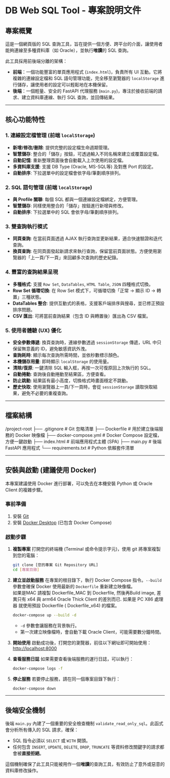 # DB Web SQL Tool - 專案說明文件

## 專案概覽

這是一個網頁版的 SQL 查詢工具，旨在提供一個方便、跨平台的介面，讓使用者能夠連線至多種資料庫（如 Oracle），並執行**唯讀**的 SQL 查詢。

此工具採用前後端分離的架構：
-   **前端**：一個功能豐富的單頁應用程式 (`index.html`)，負責所有 UI 互動。它將複雜的連線設定檔和 SQL 語句管理功能，完全移至瀏覽器的 `localStorage` 進行儲存，讓使用者的設定可以輕鬆地在本機保留。
-   **後端**：一個輕量、安全的 FastAPI 代理服務 (`main.py`)，專注於接收前端的請求、建立資料庫連線、執行 SQL 查詢，並回傳結果。

---

## 核心功能特性

### 1. 連線設定檔管理 (前端 `localStorage`)
-   **新增/修改/刪除**: 提供完整的設定檔生命週期管理。
-   **智慧儲存**: 整合的「儲存」按鈕，可透過輸入不同名稱來建立或覆蓋設定檔。
-   **自動記憶**: 重新整理頁面後會自動載入上次使用的設定檔。
-   **多資料庫支援**: 支援 DB Type (Oracle, MS-SQL等) 及對應 Port 的設定。
-   **自動排序**: 下拉選單中的設定檔會依字母/筆劃順序排列。

### 2. SQL 語句管理 (前端 `localStorage`)
-   **與 Profile 關聯**: 每個 SQL 都與一個連線設定檔綁定，方便管理。
-   **智慧儲存**: 同樣使用整合的「儲存」按鈕進行新增與修改。
-   **自動排序**: 下拉選單中的 SQL 會依字母/筆劃順序排列。

### 3. 雙查詢執行模式
-   **同頁查詢**: 在當前頁面透過 AJAX 執行查詢並更新結果，適合快速驗證和迭代查詢。
-   **換頁查詢**: 在同頁面發起新請求來執行查詢，保留當前頁面狀態。方便使用瀏覽器的「上一頁/下一頁」來回顧多次查詢的歷史紀錄。

### 4. 豐富的查詢結果呈現
-   **多種格式**: 支援 `Row Set`, `DataTables`, `HTML Table`, `JSON` 四種格式切換。
-   **Row Set 循環切換**: 在 Row Set 模式下，可循環切換「正常 → 顯示 ID → 轉置」三種狀態。
-   **DataTables 整合**: 提供互動式的表格，支援客戶端排序與搜尋，並已修正預設排序問題。
-   **CSV 匯出**: 可將當前查詢結果（包含 ID 與轉置後）匯出為 CSV 檔案。

### 5. 使用者體驗 (UX) 優化
-   **安全參數傳遞**: 換頁查詢時，連線參數透過 `sessionStorage` 傳遞，URL 中只保留無意義的 ID，避免敏感資訊外洩。
-   **查詢耗時**: 顯示每次查詢所需時間，並依秒數標示顏色。
-   **本機儲存用量**: 即時顯示 `localStorage` 的使用量。
-   **清除/復原**: 一鍵清除 SQL 輸入框，再按一次可復原回上次執行的 SQL。
-   **自動捲動**: 查詢後自動捲動至結果區，方便查看。
-   **防止跳動**: 結果區有最小高度，切換格式時畫面穩定不跳動。
-   **歷史快取**: 使用瀏覽器上一頁/下一頁時，會從 `sessionStorage` 讀取快取結果，避免不必要的重複查詢。

---

## 檔案結構
/project-root
├── .gitignore          # Git 忽略清單
├── Dockerfile          # 用於建立後端服務的 Docker 映像檔
├── docker-compose.yml  # Docker Compose 設定檔，方便一鍵啟動
├── index.html          # 前端應用程式主體 (SPA)
├── main.py             # 後端 FastAPI 應用程式
└── requirements.txt    # Python 依賴套件清單


---

## 安裝與啟動 (建議使用 Docker)
本專案建議使用 Docker 進行部署，可以免去在本機安裝 Python 或 Oracle Client 的複雜步驟。

### 事前準備
1.  安裝 [Git](https://git-scm.com/)
2.  安裝 [Docker Desktop](https://www.docker.com/products/docker-desktop/) (已包含 Docker Compose)

### 啟動步驟
1.  **複製專案**
    打開您的終端機 (Terminal 或命令提示字元)，使用 git 將專案複製到您的電腦：
    ```bash
    git clone [您的專案 Git Repository URL]
    cd [專案目錄]
    ```

2.  **建立並啟動服務**
    在專案的根目錄下，執行 Docker Compose 指令。`--build` 參數會確保 Docker 使用最新的 `Dockerfile` 重新建立映像檔。  
    如果是MAC 請複製 Dockerfile_MAC 到 Dockerfile, 然後再Build image, 差異只有 x64 與 arm64 Oracle Thick Client 的差別而已. 如果是 PC X86 處理器 就使用預設 Dockerfile ( Dockerfile_x64) 的檔案。
 
    ```bash
    docker-compose up --build -d
    ```
    * `-d` 參數會讓服務在背景執行。
    * 第一次建立映像檔時，會自動下載 Oracle Client，可能需要數分鐘時間。

3.  **開始使用**
    啟動成功後，打開您的瀏覽器，前往以下網址即可開始使用：
    [http://localhost:8000](http://localhost:8000)

4.  **查看服務日誌**
    如果需要查看後端服務的運行日誌，可以執行：
    ```bash
    docker-compose logs -f
    ```

5.  **停止服務**
    若要停止服務，請在同一個專案目錄下執行：
    ```bash
    docker-compose down
    ```

---

## 後端安全機制
後端 `main.py` 內建了一個重要的安全檢查機制 `validate_read_only_sql`。此函式會分析所有傳入的 SQL 請求，確保：
-   SQL 指令必須以 `SELECT` 或 `WITH` 開頭。
-   任何包含 `INSERT`, `UPDATE`, `DELETE`, `DROP`, `TRUNCATE` 等資料修改關鍵字的請求都會被**直接拒絕**。

這個機制確保了此工具只能被用作一個**唯讀**的查詢工具，有效防止了意外或惡意的資料庫修改操作。

